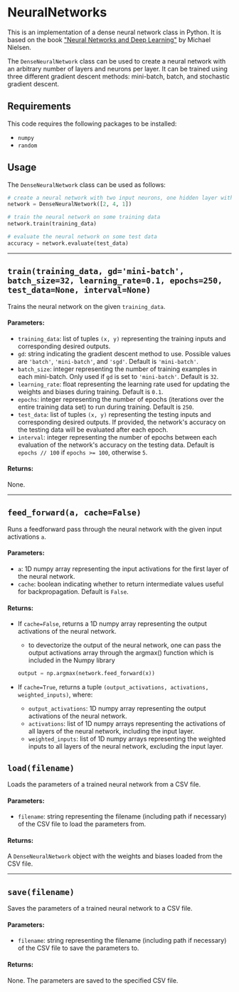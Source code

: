 # NeuralNetworks

This is an implementation of a dense neural network class in Python. It is based on the book ["Neural Networks and Deep Learning"](http://neuralnetworksanddeeplearning.com) by Michael Nielsen.

The `DenseNeuralNetwork` class can be used to create a neural network with an arbitrary number of layers and neurons per layer. It can be trained using three different gradient descent methods: mini-batch, batch, and stochastic gradient descent.

## Requirements

This code requires the following packages to be installed:

- `numpy`
- `random`

## Usage

The `DenseNeuralNetwork` class can be used as follows:

```python
# create a neural network with two input neurons, one hidden layer with four neurons, and one output neuron
network = DenseNeuralNetwork([2, 4, 1])

# train the neural network on some training data
network.train(training_data)

# evaluate the neural network on some test data
accuracy = network.evaluate(test_data)
```

---

## `train(training_data, gd='mini-batch', batch_size=32, learning_rate=0.1, epochs=250, test_data=None, interval=None)`

Trains the neural network on the given `training_data`. 

#### Parameters:
- `training_data`: list of tuples `(x, y)` representing the training inputs and corresponding desired outputs.
- `gd`: string indicating the gradient descent method to use. Possible values are `'batch'`, `'mini-batch'`, and `'sgd'`. Default is `'mini-batch'`.
- `batch_size`: integer representing the number of training examples in each mini-batch. Only used if `gd` is set to `'mini-batch'`. Default is `32`.
- `learning_rate`: float representing the learning rate used for updating the weights and biases during training. Default is `0.1`.
- `epochs`: integer representing the number of epochs (iterations over the entire training data set) to run during training. Default is `250`.
- `test_data`: list of tuples `(x, y)` representing the testing inputs and corresponding desired outputs. If provided, the network's accuracy on the testing data will be evaluated after each epoch.
- `interval`: integer representing the number of epochs between each evaluation of the network's accuracy on the testing data. Default is `epochs // 100` if `epochs >= 100`, otherwise `5`.

#### Returns:
None.

---

## `feed_forward(a, cache=False)`

Runs a feedforward pass through the neural network with the given input activations `a`.

#### Parameters:
- `a`: 1D numpy array representing the input activations for the first layer of the neural network.
- `cache`: boolean indicating whether to return intermediate values useful for backpropagation. Default is `False`.

#### Returns:
- If `cache=False`, returns a 1D numpy array representing the output activations of the neural network.
    - to devectorize the output of the neural network, one can pass the output activations array through the argmax() function which is included in the Numpy library
    ```python
    output = np.argmax(network.feed_forward(x))
    ```

- If `cache=True`, returns a tuple `(output_activations, activations, weighted_inputs)`, where:
    - `output_activations`: 1D numpy array representing the output activations of the neural network.
    - `activations`: list of 1D numpy arrays representing the activations of all layers of the neural network, including the input layer.
    - `weighted_inputs`: list of 1D numpy arrays representing the weighted inputs to all layers of the neural network, excluding the input layer.

## `load(filename)`

Loads the parameters of a trained neural network from a CSV file.

#### Parameters:
- `filename`: string representing the filename (including path if necessary) of the CSV file to load the parameters from.

#### Returns:
A `DenseNeuralNetwork` object with the weights and biases loaded from the CSV file.

---

## `save(filename)`

Saves the parameters of a trained neural network to a CSV file.

#### Parameters:
- `filename`: string representing the filename (including path if necessary) of the CSV file to save the parameters to.

#### Returns:
None. The parameters are saved to the specified CSV file.

